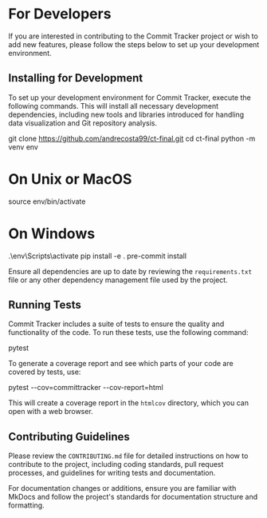 # For Developers

If you are interested in contributing to the Commit Tracker project or wish to add new features, please follow the steps below to set up your development environment.

## Installing for Development

To set up your development environment for Commit Tracker, execute the following commands. This will install all necessary development dependencies, including new tools and libraries introduced for handling data visualization and Git repository analysis.

git clone https://github.com/andrecosta99/ct-final.git
cd ct-final
python -m venv env
# On Unix or MacOS
source env/bin/activate
# On Windows
.\env\Scripts\activate
pip install -e .
pre-commit install

Ensure all dependencies are up to date by reviewing the `requirements.txt` file or any other dependency management file used by the project.

## Running Tests

Commit Tracker includes a suite of tests to ensure the quality and functionality of the code. To run these tests, use the following command:

pytest

To generate a coverage report and see which parts of your code are covered by tests, use:

pytest --cov=committracker --cov-report=html

This will create a coverage report in the `htmlcov` directory, which you can open with a web browser.

## Contributing Guidelines

Please review the `CONTRIBUTING.md` file for detailed instructions on how to contribute to the project, including coding standards, pull request processes, and guidelines for writing tests and documentation.

For documentation changes or additions, ensure you are familiar with MkDocs and follow the project's standards for documentation structure and formatting.
